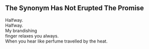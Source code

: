 The Synonym Has Not Erupted The Promise
---------------------------------------
Halfway.  
Halfway.  
My brandishing  
finger relaxes you always.  
When you hear like perfume travelled by the heat.  

